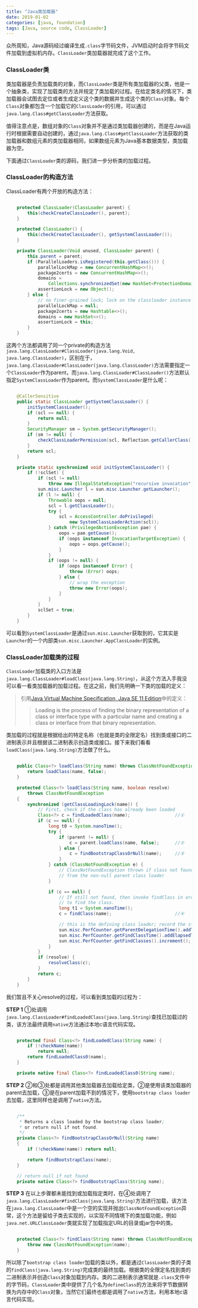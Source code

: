 ```yaml
---
title: "Java类加载器"
date: 2019-01-02
categories: [java, foundation]
tags: [Java, source code, ClassLoader]
---
```

众所周知，Java源码经过编译生成`.class`字节码文件，JVM启动时会将字节码文件加载到虚拟机内存。`ClassLoader`类加载器就完成了这个工作。

### ClassLoader类

类加载器是负责加载类的对象，而`ClassLoader`类是所有类加载器的父类，他是一个抽象类，实现了加载类的方法并规定了类加载的过程。在给定类名的情况下，类加载器会试图去定位或者生成定义这个类的数据并生成这个类的`Class`对象。每个`Class`对象都包含一个加载它的`ClassLoader`的引用，可以通过`java.lang.Class#getClassLoader`方法获取。

值得注意点是，数组对象的`Class`对象并不是通过类加载器创建的，而是在Java运行时根据需要自动创建的，通过`java.lang.Class#getClassLoader`方法获取的类加载器和数组元素的类加载器相同，如果数组元素为Java基本数据类型，类加载器为空。

下面通过`ClassLoader`类的源码，我们进一步分析类的加载过程。

### ClassLoader的构造方法

ClassLoader有两个开放的构造方法：

``` java

    protected ClassLoader(ClassLoader parent) {
        this(checkCreateClassLoader(), parent);
    }

    protected ClassLoader() {
        this(checkCreateClassLoader(), getSystemClassLoader());
    }

    private ClassLoader(Void unused, ClassLoader parent) {
        this.parent = parent;
        if (ParallelLoaders.isRegistered(this.getClass())) {
            parallelLockMap = new ConcurrentHashMap<>();
            package2certs = new ConcurrentHashMap<>();
            domains =
                Collections.synchronizedSet(new HashSet<ProtectionDomain>());
            assertionLock = new Object();
        } else {
            // no finer-grained lock; lock on the classloader instance
            parallelLockMap = null;
            package2certs = new Hashtable<>();
            domains = new HashSet<>();
            assertionLock = this;
        }
    }

```

这两个方法都调用了同一个private的构造方法`java.lang.ClassLoader#ClassLoader(java.lang.Void, java.lang.ClassLoader)`，区别在于，`java.lang.ClassLoader#ClassLoader(java.lang.ClassLoader)`方法需要指定一个`ClassLoader`作为parent，而`java.lang.ClassLoader#ClassLoader()`方法默认指定`SystemClassLoader`作为parent。而`SystemClassLoader`是什么呢：

``` java

    @CallerSensitive
    public static ClassLoader getSystemClassLoader() {
        initSystemClassLoader();
        if (scl == null) {
            return null;
        }
        SecurityManager sm = System.getSecurityManager();
        if (sm != null) {
            checkClassLoaderPermission(scl, Reflection.getCallerClass());
        }
        return scl;
    }

    private static synchronized void initSystemClassLoader() {
        if (!sclSet) {
            if (scl != null)
                throw new IllegalStateException("recursive invocation");
            sun.misc.Launcher l = sun.misc.Launcher.getLauncher();
            if (l != null) {
                Throwable oops = null;
                scl = l.getClassLoader();
                try {
                    scl = AccessController.doPrivileged(
                        new SystemClassLoaderAction(scl));
                } catch (PrivilegedActionException pae) {
                    oops = pae.getCause();
                    if (oops instanceof InvocationTargetException) {
                        oops = oops.getCause();
                    }
                }
                if (oops != null) {
                    if (oops instanceof Error) {
                        throw (Error) oops;
                    } else {
                        // wrap the exception
                        throw new Error(oops);
                    }
                }
            }
            sclSet = true;
        }
    }

```

可以看到`SystemClassLoader`是通过`sun.misc.Launcher`获取到的，它其实是`Launcher`的一个内部类`sun.misc.Launcher.AppClassLoader`的实例。

### ClassLoader加载类的过程

`ClassLoader`加载类的入口方法是`java.lang.ClassLoader#loadClass(java.lang.String)`，从这个方法入手我没可以看一看类加载器的加载过程。在这之前，我们先明确一下类的加载的定义：

>引用[Java Virtual Machine Specification, Java SE 11 Edition][1]中的定义：
>>Loading is the process of finding the binary representation of a class or interface type with a particular name and creating a class or interface from that binary representation.

类加载的过程就是根据给出的特定名称（也就是类的全限定名）找到类或接口的二进制表示并且根据该二进制表示创造类或接口。接下来我们看看`loadClass(java.lang.String)`方法做了什么。

``` java

    public Class<?> loadClass(String name) throws ClassNotFoundException {
        return loadClass(name, false);
    }

    protected Class<?> loadClass(String name, boolean resolve)
        throws ClassNotFoundException
    {
        synchronized (getClassLoadingLock(name)) {
            // First, check if the class has already been loaded
            Class<?> c = findLoadedClass(name);                 //①
            if (c == null) {
                long t0 = System.nanoTime();
                try {
                    if (parent != null) {
                        c = parent.loadClass(name, false);      //②
                    } else {
                        c = findBootstrapClassOrNull(name);     //③
                    }
                } catch (ClassNotFoundException e) {
                    // ClassNotFoundException thrown if class not found
                    // from the non-null parent class loader
                }

                if (c == null) {
                    // If still not found, then invoke findClass in order
                    // to find the class.
                    long t1 = System.nanoTime();
                    c = findClass(name);                        //④

                    // this is the defining class loader; record the stats
                    sun.misc.PerfCounter.getParentDelegationTime().addTime(t1 - t0);
                    sun.misc.PerfCounter.getFindClassTime().addElapsedTimeFrom(t1);
                    sun.misc.PerfCounter.getFindClasses().increment();
                }
            }
            if (resolve) {
                resolveClass(c);
            }
            return c;
        }
    }

```

我们暂且不关心resolve的过程，可以看到类加载的过程为：

**STEP 1** ①处调用`java.lang.ClassLoader#findLoadedClass(java.lang.String)`查找已加载过的类，该方法最终调用`native`方法通过本地c语言代码实现。

``` java

    protected final Class<?> findLoadedClass(String name) {
        if (!checkName(name))
            return null;
        return findLoadedClass0(name);
    }

    private native final Class<?> findLoadedClass0(String name);

```

**STEP 2** ②和③处都是调用其他类加载器去加载给定类，②是使用该类加载器的parent去加载，③是在parent加载不到的情况下，使用`bootstrap class loader`去加载，这里同样也是调用了`native`方法。

``` java

    /**
     * Returns a class loaded by the bootstrap class loader;
     * or return null if not found.
     */
    private Class<?> findBootstrapClassOrNull(String name)
    {
        if (!checkName(name)) return null;

        return findBootstrapClass(name);
    }

    // return null if not found
    private native Class<?> findBootstrapClass(String name);

```

**STEP 3** 在以上步骤都未能找到或加载指定类时，在④处调用了`java.lang.ClassLoader#findClass(java.lang.String)`方法进行加载，该方法在`java.lang.ClassLoader`中是一个空的实现并抛出`ClassNotFoundException`异常，这个方法是留给子类去实现的，以实现不同情境下的类加载功能，例如`java.net.URLClassLoader`类就实现了加载指定URL的目录或jar包中的类。

``` java

    protected Class<?> findClass(String name) throws ClassNotFoundException {
        throw new ClassNotFoundException(name);
    }

```

所以除了`bootstrap class loader`加载的类以外，都是通过`ClassLoader`类的子类的`findClass(java.lang.String)`完成类的最终加载。根据类的全限定名找到类的二进制表示并创造`Class`对象加载到内存。类的二进制表示通常就是`.class`文件中的字节码，`ClassLoader`类中提供了几个名为`defineClass`的方法来将字节数据转换为内存中的`Class`对象，当然它们最终也都是调用了`native`方法，利用本地c语言代码实现。

[1]: https://docs.oracle.com/javase/specs/jvms/se11/html/index.html "Java11虚拟机规范"

